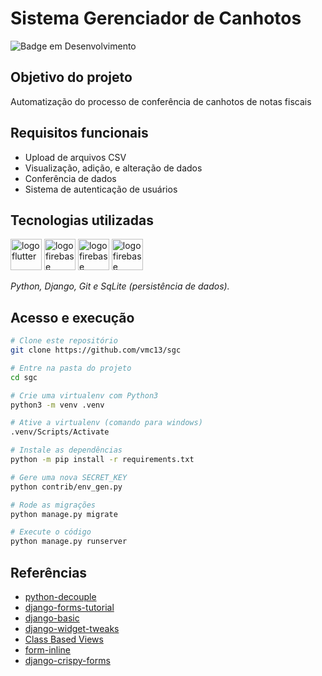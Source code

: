 # Sistema Gerenciador de Canhotos

![Badge em Desenvolvimento](http://img.shields.io/static/v1?label=STATUS&message=EM%20DESENVOLVIMENTO&color=GREEN&style=for-the-badge)

## Objetivo do projeto
Automatização do processo de conferência de canhotos de notas fiscais
## Requisitos funcionais
- Upload de arquivos CSV
- Visualização, adição, e alteração de dados
- Conferência de dados
- Sistema de autenticação de usuários


## Tecnologias utilizadas
<p display="inline-block">
  <img width="50" src="https://images.vexels.com/media/users/3/166477/isolated/lists/9bb722f0e85ddbc1ce0f064534fd2311-icone-da-linguagem-de-programacao-python.png" alt="logo flutter"/>
  <img width="50" src="https://rathank.com/wp-content/uploads/2022/09/django.png" alt="logo firebase"/>
  <img width="50" src="https://dl2.macupdate.com/images/icons256/63579.png?time=1634203344" alt="logo firebase"/>
  <img width="50" src="https://api.nuget.org/v3-flatcontainer/sqlite.redist/3.8.4.2/icon" alt="logo firebase"/>
</p>

_Python, Django, Git e SqLite (persistência de dados)._

## Acesso e execução
```bash
# Clone este repositório
git clone https://github.com/vmc13/sgc

# Entre na pasta do projeto
cd sgc

# Crie uma virtualenv com Python3
python3 -m venv .venv

# Ative a virtualenv (comando para windows)
.venv/Scripts/Activate

# Instale as dependências
python -m pip install -r requirements.txt

# Gere uma nova SECRET_KEY
python contrib/env_gen.py

# Rode as migrações
python manage.py migrate

# Execute o código
python manage.py runserver
```

## Referências 
- [python-decouple](https://pypi.org/project/python-decouple/)
- [django-forms-tutorial](https://github.com/rg3915/django-forms-tutorial/blob/main/passo-a-passo.md)
- [django-basic](https://github.com/rg3915/tutoriais/tree/master/django-basic)
- [django-widget-tweaks](https://pypi.org/project/django-widget-tweaks/)
- [Class Based Views](https://ccbv.co.uk/)
- [form-inline](https://felipefrizzo.github.io/post/form-inline/)
- [django-crispy-forms](https://pypi.org/project/django-crispy-forms/)
